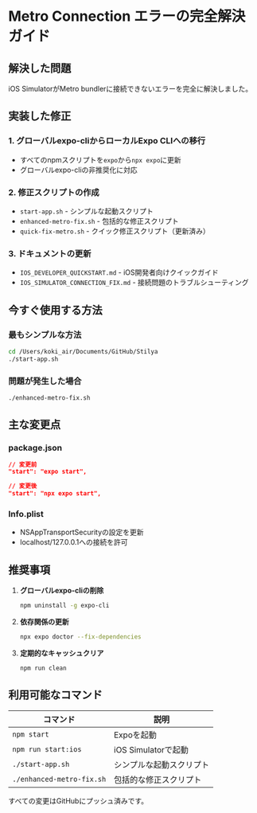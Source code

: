 # Metro Connection エラーの完全解決ガイド

## 解決した問題
iOS SimulatorがMetro bundlerに接続できないエラーを完全に解決しました。

## 実装した修正

### 1. グローバルexpo-cliからローカルExpo CLIへの移行
- すべてのnpmスクリプトを`expo`から`npx expo`に更新
- グローバルexpo-cliの非推奨化に対応

### 2. 修正スクリプトの作成
- `start-app.sh` - シンプルな起動スクリプト
- `enhanced-metro-fix.sh` - 包括的な修正スクリプト
- `quick-fix-metro.sh` - クイック修正スクリプト（更新済み）

### 3. ドキュメントの更新
- `IOS_DEVELOPER_QUICKSTART.md` - iOS開発者向けクイックガイド
- `IOS_SIMULATOR_CONNECTION_FIX.md` - 接続問題のトラブルシューティング

## 今すぐ使用する方法

### 最もシンプルな方法
```bash
cd /Users/koki_air/Documents/GitHub/Stilya
./start-app.sh
```

### 問題が発生した場合
```bash
./enhanced-metro-fix.sh
```

## 主な変更点

### package.json
```json
// 変更前
"start": "expo start",

// 変更後
"start": "npx expo start",
```

### Info.plist
- NSAppTransportSecurityの設定を更新
- localhost/127.0.0.1への接続を許可

## 推奨事項

1. **グローバルexpo-cliの削除**
   ```bash
   npm uninstall -g expo-cli
   ```

2. **依存関係の更新**
   ```bash
   npx expo doctor --fix-dependencies
   ```

3. **定期的なキャッシュクリア**
   ```bash
   npm run clean
   ```

## 利用可能なコマンド

| コマンド | 説明 |
|---------|------|
| `npm start` | Expoを起動 |
| `npm run start:ios` | iOS Simulatorで起動 |
| `./start-app.sh` | シンプルな起動スクリプト |
| `./enhanced-metro-fix.sh` | 包括的な修正スクリプト |

すべての変更はGitHubにプッシュ済みです。
